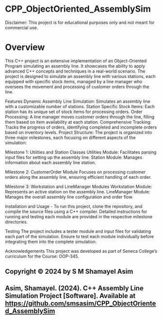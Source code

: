 # CPP_ObjectOriented_AssemblySim

Disclaimer: This project is for educational purposes only and not meant for commercial use.

# Overview
This C++ project is an extensive implementation of an Object-Oriented Program simulating an assembly line. It showcases the ability to apply advanced C++ concepts and techniques in a real-world scenario. The project is designed to simulate an assembly line with various stations, each equipped with specific stock items, managed by a line manager who oversees the movement and processing of customer orders through the line.

Features
Dynamic Assembly Line Simulation: Simulates an assembly line with a customizable number of stations.
Station Specific Stock Items: Each station has its unique set of stock items for processing orders.
Order Processing: A line manager moves customer orders through the line, filling them based on item availability at each station.
Comprehensive Tracking: Tracks the progress of orders, identifying completed and incomplete orders based on inventory levels.
Project Structure: The project is organized into three major milestones, each focusing on different aspects of the simulation:

Milestone 1: Utilities and Station Classes
Utilities Module: Facilitates parsing input files for setting up the assembly line.
Station Module: Manages information about each assembly line station.

Milestone 2: CustomerOrder Module
Focuses on processing customer orders along the assembly line, ensuring efficient handling of each order.

Milestone 3: Workstation and LineManager Modules
Workstation Module: Represents an active station on the assembly line.
LineManager Module: Manages the overall assembly line configuration and order flow.

Installation and Usage - To run this project, clone the repository, and compile the source files using a C++ compiler. Detailed instructions for running and testing each module are provided in the respective milestone directories.

Testing
The project includes a tester module and input files for validating each part of the simulation.
Ensure to test each module individually before integrating them into the complete simulation.

Acknowledgements
This project was developed as part of Seneca College’s curriculum for the Course: OOP-345.

## Copyright © 2024 by S M Shamayel Asim
## Asim, Shamayel. (2024). C++ Assembly Line Simulation Project [Software]. Available at https://github.com/smsasim/CPP_ObjectOriented_AssemblySim

